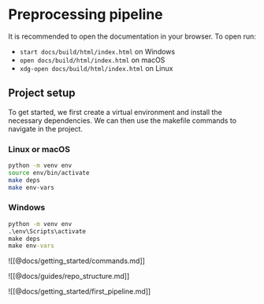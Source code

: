 # Preprocessing pipeline
It is recommended to open the documentation in your 
browser. To open run:
- `start docs/build/html/index.html` on Windows
- `open docs/build/html/index.html` on macOS
- `xdg-open docs/build/html/index.html` on Linux

## Project setup
To get started, we first create a virtual environment and install the 
necessary dependencies. We can then use the makefile commands to navigate in 
the project.

### Linux or macOS
```bash
python -m venv env
source env/bin/activate
make deps
make env-vars
```
### Windows
```bat
python -m venv env
.\env\Scripts\activate
make deps
make env-vars
```

![[@docs/getting_started/commands.md]]

![[@docs/guides/repo_structure.md]]

![[@docs/getting_started/first_pipeline.md]]



